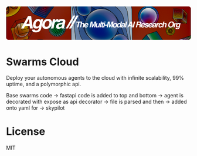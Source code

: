 [![Multi-Modality](agorabanner.png)](https://discord.gg/qUtxnK2NMf)

# Swarms Cloud
Deploy your autonomous agents to the cloud with infinite scalability, 99% uptime, and a polymorphic api.


Base swarms code -> fastapi code is added to top and bottom -> agent is decorated with expose as api decorator -> file is parsed and then -> added onto yaml for -> skypilot

# License
MIT